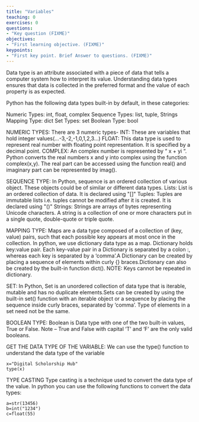 ```yaml
---
title: "Variables"
teaching: 0
exercises: 0
questions:
- "Key question (FIXME)"
objectives:
- "First learning objective. (FIXME)"
keypoints:
- "First key point. Brief Answer to questions. (FIXME)"
---
```

Data type is an attribute associated with a piece of data that tells a computer system how to interpret its value. Understanding data types ensures that data is collected in the preferred format and the value of each property is as expected.

Python has the following data types built-in by default, in these categories:


Numeric Types:	int, float, complex
Sequence Types:	list, tuple, Strings
Mapping Type:	dict
Set Types:	set
Boolean Type:	bool

NUMERIC TYPES:
There are 3 numeric types-
INT: These are variables that hold integer values(...-3,-2,-1,0,1,2,3...)
FLOAT: This data type is used to represent real number with floating point representation. It is specified by a decimal point. 
COMPLEX: An complex number is represented by “ x + yi “. Python converts the real numbers x and y into complex using the function complex(x,y). The real part can be accessed using the function real() and imaginary part can be represented by imag().

SEQUENCE TYPE:
In Python, sequence is an ordered collection of various object. These objects could be of similar or different data types. 
Lists:
List is an ordered collection of data. It is declared using "[]"
Tuples:
Tuples are immutable lists i.e. tuples cannot be modified after it is created. It is declared using "()"
Strings:
Strings are arrays of bytes representing Unicode characters. A string is a collection of one or more characters put in a single quote, double-quote or triple quote.

MAPPING TYPE:
Maps are a data type composed of a collection of (key, value) pairs, such that each possible key appears at most once in the collection. In python, we use dictionary data type as a map. Dictionary holds key:value pair. Each key-value pair in a Dictionary is separated by a colon :, whereas each key is separated by a ‘comma’.A Dictionary can be created by placing a sequence of elements within curly {} braces.Dictionary can also be created by the built-in function dict().
NOTE: Keys cannot be repeated in dictionary.

SET:
In Python, Set is an unordered collection of data type that is iterable, mutable and has no duplicate elements.Sets can be created by using the built-in set() function with an iterable object or a sequence by placing the sequence inside curly braces, separated by ‘comma’. Type of elements in a set need not be the same.

BOOLEAN TYPE:
Boolean is Data type with one of the two built-in values, True or False.
Note – True and False with capital ‘T’ and ‘F’ are the only valid booleans.












GET THE DATA TYPE OF THE VARIABLE:
We can use the type() function to understand the data type of the variable
~~~
x="Digital Scholorship Hub"
type(x)
~~~
TYPE CASTING
Type casting is a technique used to convert the data type of the value. In python you can use the following functions to convert the data types:
~~~
a=str(13456)
b=int("1234")
c=float(55)
~~~
